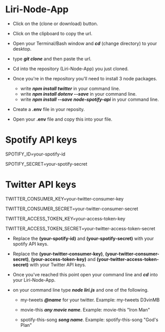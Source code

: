 # Liri-Node-App

* Click on the (clone or download) button.

* Click on the clipboard to copy the url.

* Open your Terminal/Bash window and __*cd*__ (change directory) to your desktop.

* type __*git clone*__ and then paste the url.

* Cd into the repository (Liri-Node-App) you just cloned.

* Once you're in the repository you'll need to install 3 node packages.  
    
    * write __*npm install twitter*__ in your command line.
    * write __*npm install dotenv --save*__ in your command line.
    * write __*npm install --save node-spotify-api*__ in your command line.

* Create a __.env__ file in your reposity.

* Open your __.env__ file and copy this into your file.

# Spotify API keys

SPOTIFY_ID=your-spotify-id

SPOTIFY_SECRET=your-spotify-secret

# Twitter API keys

TWITTER_CONSUMER_KEY=your-twitter-consumer-key

TWITTER_CONSUMER_SECRET=your-twitter-consumer-secret

TWITTER_ACCESS_TOKEN_KEY=your-access-token-key

TWITTER_ACCESS_TOKEN_SECRET=your-twitter-access-token-secret

* Replace the __(your-spotify-id)__ and __(your-spotify-secret)__ with your 
    spotify API keys.

* Replace the __(your-twitter-consumer-key)__, __(your-twitter-consumer-secret)__, 
    __(your-access-token-key)__ and __(your-twitter-access-token-secret)__ with your
    Twitter API keys.

* Once you've reached this point open your command line and __*cd*__ into your Liri-Node-App.

* on your command line type __*node liri.js*__ and one of the following.
    
    * my-tweets __*@name*__ for your twitter.
        Example: my-tweets D3vinMB
    
    * movie-this __*any movie name*__.
        Example: movie-this "Iron Man" 
    
    * spotify-this-song __*song name*__.
        Example: spotify-this-song "God's Plan"